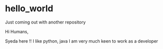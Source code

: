 # hello_world
Just coming out with another repository

Hi Humans,
  
   Syeda here !! I like python, java
   I am very much keen to work as a developer
